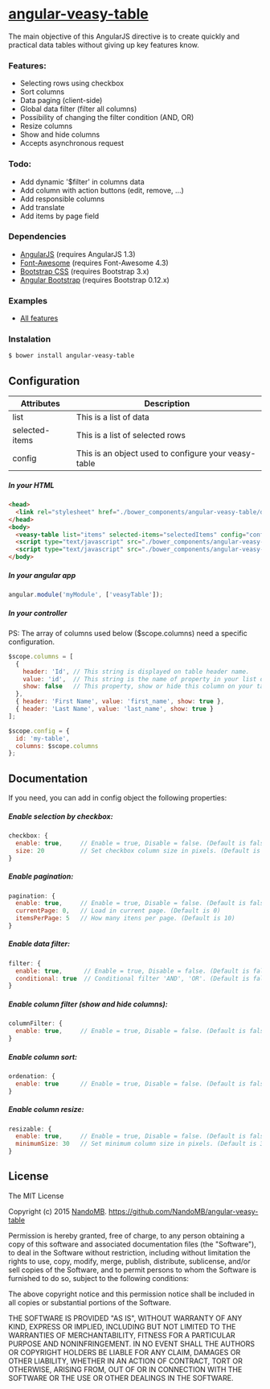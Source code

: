 # [angular-veasy-table](http://nandomb.github.io/angular-veasy-table)

The main objective of this AngularJS directive is to create quickly and practical data tables without giving up key features know.

### Features:
* Selecting rows using checkbox
* Sort columns
* Data paging (client-side)
* Global data filter (filter all columns)
* Possibility of changing the filter condition (AND, OR)
* Resize columns
* Show and hide columns
* Accepts asynchronous request

### Todo:
* Add dynamic '$filter' in columns data
* Add column with action buttons (edit, remove, ...)
* Add responsible columns
* Add translate
* Add items by page field

### Dependencies
* [AngularJS](https://angularjs.org/) (requires AngularJS 1.3)
* [Font-Awesome](http://fortawesome.github.io/Font-Awesome/) (requires Font-Awesome 4.3)
* [Bootstrap CSS](http://getbootstrap.com/) (requires Bootstrap 3.x)
* [Angular Bootstrap](https://angular-ui.github.io/bootstrap/) (requires Bootstrap 0.12.x)


### Examples
* [All features](http://nandomb.github.io/angular-veasy-table/demo/)

### Instalation
```sh
$ bower install angular-veasy-table
```

## Configuration

Attributes           | Description
---------------------|----------------
list                 | This is a list of data
selected-items       | This is a list of selected rows
config               | This is an object used to configure your veasy-table

##### In your HTML
```html
<head>
  <link rel="stylesheet" href="./bower_components/angular-veasy-table/dist/veasy-table.min.css">
</head>
<body>
  <veasy-table list="items" selected-items="selectedItems" config="config"></veasy-table>
  <script type="text/javascript" src="./bower_components/angular-veasy-table/dist/veasy-table.min.js"></script>
  <script type="text/javascript" src="./bower_components/angular-veasy-table/dist/veasy-table-tpls.min.js"></script>
</body>
```

##### In your angular app
```js
angular.module('myModule', ['veasyTable']);
```

##### In your controller
PS: The array of columns used below ($scope.columns) need a specific configuration.
```js
$scope.columns = [
  {
    header: 'Id', // This string is displayed on table header name.
    value: 'id',  // This string is the name of property in your list declared on your html.
    show: false   // This property, show or hide this column on your table.
  },
  { header: 'First Name', value: 'first_name', show: true },
  { header: 'Last Name', value: 'last_name', show: true }
];

$scope.config = {
  id: 'my-table',
  columns: $scope.columns
};
```

## Documentation
If you need, you can add in config object the following properties:
<br />
##### Enable selection by checkbox:

```js
checkbox: {
  enable: true,     // Enable = true, Disable = false. (Default is false)
  size: 20          // Set checkbox column size in pixels. (Default is 20)
}
```

##### Enable pagination:
```js
pagination: {
  enable: true,     // Enable = true, Disable = false. (Default is false)
  currentPage: 0,   // Load in current page. (Default is 0)
  itemsPerPage: 5   // How many itens per page. (Default is 10)
}
```

##### Enable data filter:
```js
filter: {
  enable: true,      // Enable = true, Disable = false. (Default is false)
  conditional: true  // Conditional filter 'AND', 'OR'. (Default is false)
}
```

##### Enable column filter (show and hide columns):
```js
columnFilter: {
  enable: true,     // Enable = true, Disable = false. (Default is false)
}
```

##### Enable column sort:
```js
ordenation: {
  enable: true      // Enable = true, Disable = false. (Default is false)
}
```

##### Enable column resize:
```js
resizable: {
  enable: true,     // Enable = true, Disable = false. (Default is false)
  minimumSize: 30   // Set minimum column size in pixels. (Default is 30)
}
```

## License
The MIT License

Copyright (c) 2015 [NandoMB](https://github.com/NandoMB). https://github.com/NandoMB/angular-veasy-table

Permission is hereby granted, free of charge, to any person obtaining a copy
of this software and associated documentation files (the "Software"), to deal
in the Software without restriction, including without limitation the rights
to use, copy, modify, merge, publish, distribute, sublicense, and/or sell
copies of the Software, and to permit persons to whom the Software is
furnished to do so, subject to the following conditions:

The above copyright notice and this permission notice shall be included in
all copies or substantial portions of the Software.

THE SOFTWARE IS PROVIDED "AS IS", WITHOUT WARRANTY OF ANY KIND, EXPRESS OR
IMPLIED, INCLUDING BUT NOT LIMITED TO THE WARRANTIES OF MERCHANTABILITY,
FITNESS FOR A PARTICULAR PURPOSE AND NONINFRINGEMENT. IN NO EVENT SHALL THE
AUTHORS OR COPYRIGHT HOLDERS BE LIABLE FOR ANY CLAIM, DAMAGES OR OTHER
LIABILITY, WHETHER IN AN ACTION OF CONTRACT, TORT OR OTHERWISE, ARISING FROM,
OUT OF OR IN CONNECTION WITH THE SOFTWARE OR THE USE OR OTHER DEALINGS IN
THE SOFTWARE.
